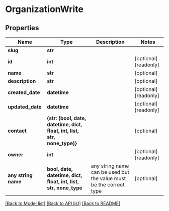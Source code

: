 # OrganizationWrite


## Properties
Name | Type | Description | Notes
------------ | ------------- | ------------- | -------------
**slug** | **str** |  | 
**id** | **int** |  | [optional] [readonly] 
**name** | **str** |  | [optional] 
**description** | **str** |  | [optional] 
**created_date** | **datetime** |  | [optional] [readonly] 
**updated_date** | **datetime** |  | [optional] [readonly] 
**contact** | **{str: (bool, date, datetime, dict, float, int, list, str, none_type)}** |  | [optional] 
**owner** | **int** |  | [optional] [readonly] 
**any string name** | **bool, date, datetime, dict, float, int, list, str, none_type** | any string name can be used but the value must be the correct type | [optional]

[[Back to Model list]](../README.md#documentation-for-models) [[Back to API list]](../README.md#documentation-for-api-endpoints) [[Back to README]](../README.md)



